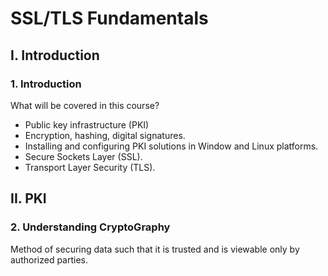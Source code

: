 # SSL/TLS Fundamentals

## I. Introduction

### 1. Introduction

What will be covered in this course?

* Public key infrastructure (PKI)
* Encryption, hashing, digital signatures.
* Installing and configuring PKI solutions in Window and Linux platforms.
* Secure Sockets Layer (SSL).
* Transport Layer Security (TLS).

## II. PKI

### 2. Understanding CryptoGraphy

Method of securing data such that it is trusted and is viewable only by authorized parties.
